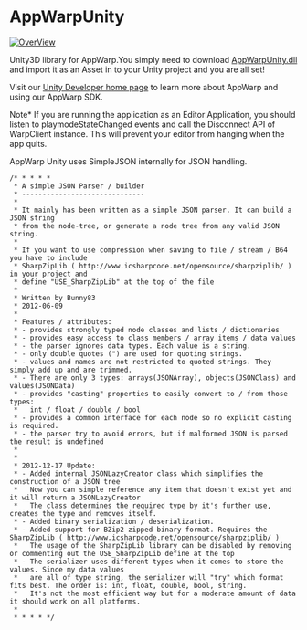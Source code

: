 AppWarpUnity
============

[![OverView](http://appwarp.shephertz.com/images/appwarp_logo.png)](http://appwarp.shephertz.com)

Unity3D library for AppWarp.You simply need to download [AppWarpUnity.dll](https://github.com/shephertz/AppWarpUnity/blob/master/v1.1/AppWarpUnity.dll?raw=true) and import it as an Asset in to your Unity project 
and you are all set!

Visit our [Unity Developer home page](https://github.com/shephertz/AppWarpDeveloper/wiki/Unity-Home) to learn more about AppWarp and using our AppWarp SDK.

Note* If you are running the application as an Editor Application, you should listen to playmodeStateChanged events
and call the Disconnect API of WarpClient instance. This will prevent your editor from hanging when the app quits.

AppWarp Unity uses SimpleJSON internally for JSON handling.

```
/* * * * *
 * A simple JSON Parser / builder
 * ------------------------------
 * 
 * It mainly has been written as a simple JSON parser. It can build a JSON string
 * from the node-tree, or generate a node tree from any valid JSON string.
 * 
 * If you want to use compression when saving to file / stream / B64 you have to include
 * SharpZipLib ( http://www.icsharpcode.net/opensource/sharpziplib/ ) in your project and
 * define "USE_SharpZipLib" at the top of the file
 * 
 * Written by Bunny83 
 * 2012-06-09
 * 
 * Features / attributes:
 * - provides strongly typed node classes and lists / dictionaries
 * - provides easy access to class members / array items / data values
 * - the parser ignores data types. Each value is a string.
 * - only double quotes (") are used for quoting strings.
 * - values and names are not restricted to quoted strings. They simply add up and are trimmed.
 * - There are only 3 types: arrays(JSONArray), objects(JSONClass) and values(JSONData)
 * - provides "casting" properties to easily convert to / from those types:
 *   int / float / double / bool
 * - provides a common interface for each node so no explicit casting is required.
 * - the parser try to avoid errors, but if malformed JSON is parsed the result is undefined
 * 
 * 
 * 2012-12-17 Update:
 * - Added internal JSONLazyCreator class which simplifies the construction of a JSON tree
 *   Now you can simple reference any item that doesn't exist yet and it will return a JSONLazyCreator
 *   The class determines the required type by it's further use, creates the type and removes itself.
 * - Added binary serialization / deserialization.
 * - Added support for BZip2 zipped binary format. Requires the SharpZipLib ( http://www.icsharpcode.net/opensource/sharpziplib/ )
 *   The usage of the SharpZipLib library can be disabled by removing or commenting out the USE_SharpZipLib define at the top
 * - The serializer uses different types when it comes to store the values. Since my data values
 *   are all of type string, the serializer will "try" which format fits best. The order is: int, float, double, bool, string.
 *   It's not the most efficient way but for a moderate amount of data it should work on all platforms.
 * 
 * * * * */
 ```
